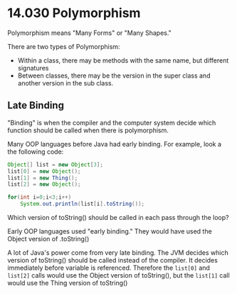 # 14.030 Polymorphism

Polymorphism means "Many Forms" or "Many Shapes."

There are two types of Polymorphism:

* Within a class, there may be methods with the same name, but different signatures
* Between classes, there may be the version in the super class and another version in the sub class.

## Late Binding

"Binding" is when the compiler and the computer system decide which function should be called when there is polymorphism.

Many OOP languages before Java had early binding.  For example, look a the following code:

```java
Object[] list = new Object[3];
list[0] = new Object();
list[1] = new Thing();
list[2] = new Object();

for(int i=0;i<3;i++)
    System.out.println(list[i].toString());
```

Which version of toString() should be called in each pass through the loop?

Early OOP languages used "early binding."  They would have used the Object version of .toString()

A lot of Java's power come from very late binding.  The JVM decides which version of toString() should be called instead of the compiler.  It decides immediately before variable is referenced.  Therefore the `list[0]` and `list[2]` calls would use the Object version of toString(), but the `list[1]` call would use the Thing version of toString()
